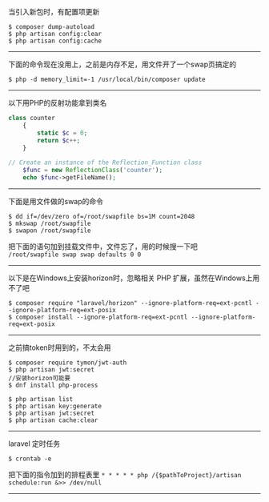 当引入新包时，有配置项更新
```shell
$ composer dump-autoload 
$ php artisan config:clear
$ php artisan config:cache
```

---

下面的命令现在没用上，之前是内存不足，用文件开了一个swap页搞定的
```shell
$ php -d memory_limit=-1 /usr/local/bin/composer update
```
---

以下用PHP的反射功能拿到类名
```php
class counter
    {
        static $c = 0;
        return $c++;
    }
 
// Create an instance of the Reflection_Function class
    $func = new ReflectionClass('counter');
    echo $func->getFileName();
```
---

下面是用文件做的swap的命令
```shell
$ dd if=/dev/zero of=/root/swapfile bs=1M count=2048
$ mkswap /root/swapfile
$ swapon /root/swapfile
```
把下面的语句加到挂载文件中，文件忘了，用的时候搜一下吧  
`/root/swapfile swap swap defaults 0 0`

---

以下是在Windows上安装horizon时，忽略相关 PHP 扩展，虽然在Windows上用不了吧
```shell
$ composer require "laravel/horizon" --ignore-platform-req=ext-pcntl --ignore-platform-req=ext-posix
$ composer install --ignore-platform-req=ext-pcntl --ignore-platform-req=ext-posix
```

---

之前搞token时用到的，不太会用
```shell
$ composer require tymon/jwt-auth
$ php artisan jwt:secret
//安装horizon可能要
$ dnf install php-process
```

```shell
$ php artisan list
$ php artisan key:generate
$ php artisan jwt:secret
$ php artisan cache:clear
```

---

laravel 定时任务
```shell
$ crontab -e
```
把下面的指令加到的排程表里
`* * * * * php /{$pathToProject}/artisan schedule:run &>> /dev/null`

---





